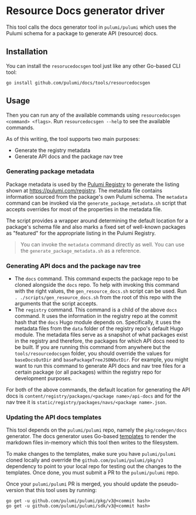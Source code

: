 # Resource Docs generator driver

This tool calls the docs generator tool in `pulumi/pulumi` which uses the Pulumi schema for a package to generate API (resource) docs.

## Installation

You can install the `resorucedocsgen` tool just like any other Go-based CLI tool:

```
go install github.com/pulumi/docs/tools/resourcedocsgen
```

## Usage

Then you can run any of the available commands using `resourcedocsgen <command> <flags>`. Run `resourcedocsgen --help` to see the available commands.

As of this writing, the tool supports two main purposes:

* Generate the registry metadata
* Generate API docs and the package nav tree

### Generating package metadata

Package metadata is used by the [Pulumi Registry](https://github.com/pulumi/registry) to generate the listing shown at https://pulumi.com/registry.
The metadata file contains information sourced from the package's own Pulumi schema. The `metadata` command can be invoked via the
`generate_package_metadata.sh` script that accepts overrides for most of the properties in the metadata file.

The script provides a wrapper around determining the default location for a package's schema file and also marks a fixed set of
well-known packages as "featured" for the appropriate listing in the Pulumi Registry.

> You can invoke the `metadata` command directly as well. You can use the `generate_package_metadata.sh` as a reference.

### Generating API docs and the package nav tree

* The `docs` command. This command expects the package repo to be cloned alongside the `docs` repo. To help with invoking this command
with the right values, the `gen_resource_docs.sh` script can be used. Run `. ./scripts/gen_resource_docs.sh` from the root of this repo
with the arguments that the script accepts.
* The `registry` command. This command is a child of the above `docs` command. It uses the information in the registry repo at the commit
hash that the `docs` Hugo module depends on. Specifically, it uses the metadata files from the `data` folder of the registry repo's default
Hugo module. The metadata files serve as a snapshot of what packages exist in the registry and therefore, the packages for which API docs
need to be built. If you are running this command from anywhere but the `tools/resourcedocsgen` folder, you should override the values
for `baseDocsOutDir` and `basePackageTreeJSONOutDir`. For example, you might want to run this command to generate API docs and nav tree files
for a certain package (or all packages) within the registry repo for development purposes.

For both of the above commands, the default location for generating the API docs is `content/registry/packages/<package name>/api-docs`
and for the nav tree it is `static/registry/packages/navs/<package name>.json`.

### Updating the API docs templates

This tool depends on the `pulumi/pulumi` repo, namely the `pkg/codegen/docs` generator.
The docs generator uses Go-based [templates](https://github.com/pulumi/pulumi/tree/master/pkg/codegen/docs/templates) to render the markdown files in-memory which this tool then writes to the filesystem.

To make changes to the templates, make sure you have `pulumi/pulumi` cloned locally and override the `github.com/pulumi/pulumi/pkg/v3` dependency to point to
your local repo for testing out the changes to the templates. Once done, you must submit a PR to the `pulumi/pulumi` repo.

Once your `pulumi/pulumi` PR is merged, you should update the pseudo-version that this tool uses by running:

```
go get -u github.com/pulumi/pulumi/pkg/v3@<commit hash>
go get -u github.com/pulumi/pulumi/sdk/v3@<commit hash>
```
